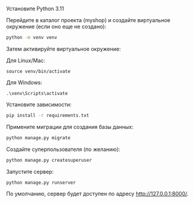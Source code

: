 Установите Python 3.11

Перейдите в каталог проекта (myshop) и создайте виртуальное окружение (если оно еще не создано):

```sh
python -m venv venv
```
Затем активируйте виртуальное окружение:

Для Linux/Mac:
```
source venv/bin/activate
```
Для Windows:

```
.\venv\Scripts\activate
```
Установите зависимости:
```sh
pip install -r requirements.txt
```

Примените миграции для создания базы данных:
```sh
python manage.py migrate
```

Создайте суперпользователя (по желанию):
```sh
python manage.py createsuperuser
```

Запустите сервер:

```sh
python manage.py runserver
```
По умолчанию, сервер будет доступен по адресу http://127.0.0.1:8000/.